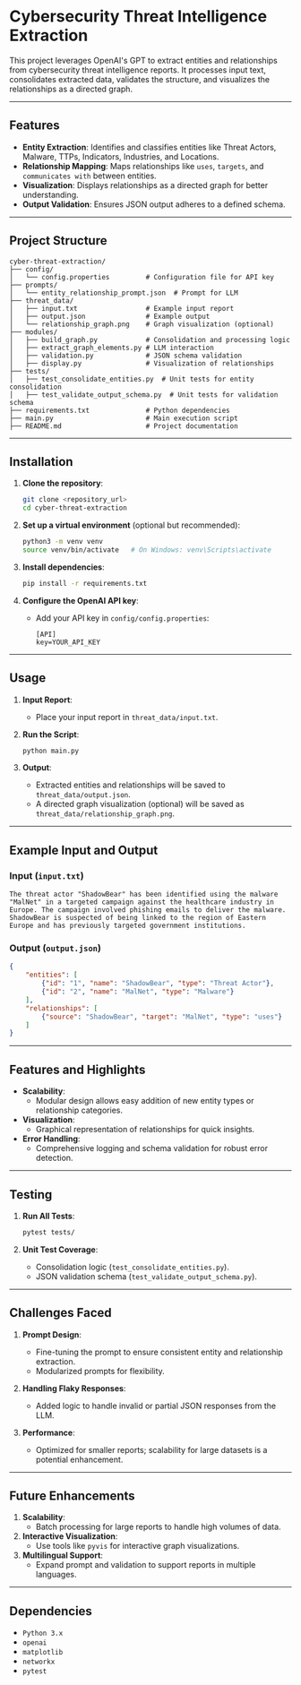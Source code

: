 
# Cybersecurity Threat Intelligence Extraction

This project leverages OpenAI's GPT to extract entities and relationships from cybersecurity threat intelligence reports. It processes input text, consolidates extracted data, validates the structure, and visualizes the relationships as a directed graph.

---

## Features

- **Entity Extraction**: Identifies and classifies entities like Threat Actors, Malware, TTPs, Indicators, Industries, and Locations.
- **Relationship Mapping**: Maps relationships like `uses`, `targets`, and `communicates with` between entities.
- **Visualization**: Displays relationships as a directed graph for better understanding.
- **Output Validation**: Ensures JSON output adheres to a defined schema.

---

## Project Structure

```plaintext
cyber-threat-extraction/
├── config/
│   └── config.properties         # Configuration file for API key
├── prompts/
│   └── entity_relationship_prompt.json  # Prompt for LLM
├── threat_data/
│   ├── input.txt                 # Example input report
│   ├── output.json               # Example output
│   └── relationship_graph.png    # Graph visualization (optional)
├── modules/
│   ├── build_graph.py            # Consolidation and processing logic
│   ├── extract_graph_elements.py # LLM interaction
│   ├── validation.py             # JSON schema validation
│   ├── display.py                # Visualization of relationships
├── tests/
│   ├── test_consolidate_entities.py  # Unit tests for entity consolidation
│   ├── test_validate_output_schema.py  # Unit tests for validation schema
├── requirements.txt              # Python dependencies
├── main.py                       # Main execution script
├── README.md                     # Project documentation
```

---

## Installation

1. **Clone the repository**:
   ```bash
   git clone <repository_url>
   cd cyber-threat-extraction
   ```

2. **Set up a virtual environment** (optional but recommended):
   ```bash
   python3 -m venv venv
   source venv/bin/activate   # On Windows: venv\Scripts\activate
   ```

3. **Install dependencies**:
   ```bash
   pip install -r requirements.txt
   ```

4. **Configure the OpenAI API key**:
   - Add your API key in `config/config.properties`:
     ```
     [API]
     key=YOUR_API_KEY
     ```

---

## Usage

1. **Input Report**:
   - Place your input report in `threat_data/input.txt`.

2. **Run the Script**:
   ```bash
   python main.py
   ```

3. **Output**:
   - Extracted entities and relationships will be saved to `threat_data/output.json`.
   - A directed graph visualization (optional) will be saved as `threat_data/relationship_graph.png`.

---

## Example Input and Output

### Input (`input.txt`)
```plaintext
The threat actor "ShadowBear" has been identified using the malware "MalNet" in a targeted campaign against the healthcare industry in Europe. The campaign involved phishing emails to deliver the malware. ShadowBear is suspected of being linked to the region of Eastern Europe and has previously targeted government institutions.
```

### Output (`output.json`)
```json
{
    "entities": [
        {"id": "1", "name": "ShadowBear", "type": "Threat Actor"},
        {"id": "2", "name": "MalNet", "type": "Malware"}
    ],
    "relationships": [
        {"source": "ShadowBear", "target": "MalNet", "type": "uses"}
    ]
}
```

---

## Features and Highlights

- **Scalability**:
  - Modular design allows easy addition of new entity types or relationship categories.
- **Visualization**:
  - Graphical representation of relationships for quick insights.
- **Error Handling**:
  - Comprehensive logging and schema validation for robust error detection.

---

## Testing

1. **Run All Tests**:
   ```bash
   pytest tests/
   ```

2. **Unit Test Coverage**:
   - Consolidation logic (`test_consolidate_entities.py`).
   - JSON validation schema (`test_validate_output_schema.py`).

---

## Challenges Faced

1. **Prompt Design**:
   - Fine-tuning the prompt to ensure consistent entity and relationship extraction.
   - Modularized prompts for flexibility.

2. **Handling Flaky Responses**:
   - Added logic to handle invalid or partial JSON responses from the LLM.

3. **Performance**:
   - Optimized for smaller reports; scalability for large datasets is a potential enhancement.

---

## Future Enhancements

1. **Scalability**:
   - Batch processing for large reports to handle high volumes of data.
2. **Interactive Visualization**:
   - Use tools like `pyvis` for interactive graph visualizations.
3. **Multilingual Support**:
   - Expand prompt and validation to support reports in multiple languages.

---

## Dependencies

- `Python 3.x`
- `openai`
- `matplotlib`
- `networkx`
- `pytest`

